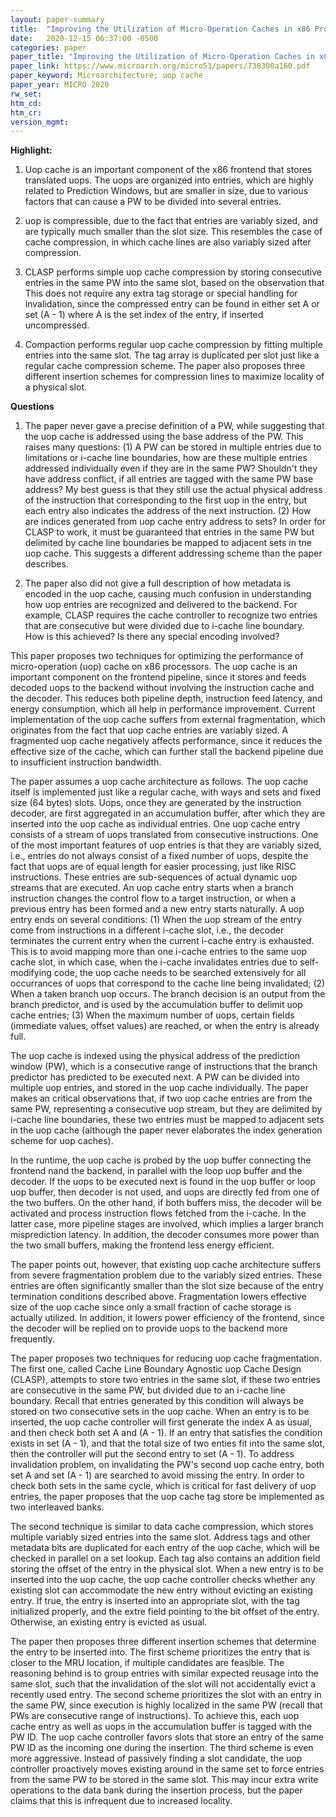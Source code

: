 ```yaml
---
layout: paper-summary
title:  "Improving the Utilization of Micro-Operation Caches in x86 Processors"
date:   2020-12-15 06:37:00 -0500
categories: paper
paper_title: "Improving the Utilization of Micro-Operation Caches in x86 Processors"
paper_link: https://www.microarch.org/micro53/papers/738300a160.pdf
paper_keyword: Microarchitecture; uop cache
paper_year: MICRO 2020
rw_set:
htm_cd:
htm_cr:
version_mgmt:
---
```


**Highlight:**

1. Uop cache is an important component of the x86 frontend that stores translated uops. The uops are organized into
   entries, which are highly related to Prediction Windows, but are smaller in size, due to various factors that
   can cause a PW to be divided into several entries.

2. uop is compressible, due to the fact that entries are variably sized, and are typically much smaller than the slot
   size. This resembles the case of cache compression, in which cache lines are also variably sized after compression.

3. CLASP performs simple uop cache compression by storing consecutive entries in the same PW into the same slot,
   based on the observation that 
   This does not require any extra tag storage or special handling for invalidation, since the compressed entry can be 
   found in either set A or set (A - 1) where A is the set index of the entry, if inserted uncompressed.

4. Compaction performs regular uop cache compression by fitting multiple entries into the same slot. The tag array
   is duplicated per slot just like a regular cache compression scheme. The paper also proposes three different
   insertion schemes for compression lines to maximize locality of a physical slot.

**Questions**

1. The paper never gave a precise definition of a PW, while suggesting that the uop cache is addressed using the base 
   address of the PW. This raises many questions:
   (1) A PW can be stored in multiple entries due to limitations or i-cache line boundaries, how are these multiple
   entries addressed individually even if they are in the same PW?
   Shouldn't they have address conflict, if all entries are tagged with the same PW base address?
   My best guess is that they still use the actual physical address of the instruction that corresponding to the 
   first uop in the entry, but each entry also indicates the address of the next instruction.
   (2) How are indices generated from uop cache entry address to sets?
   In order for CLASP to work, it must be guaranteed that entries in the same PW but delimited by cache line
   boundaries be mapped to adjacent sets in tne uop cache.
   This suggests a different addressing scheme than the paper describes.

2. The paper also did not give a full description of how metadata is encoded in the uop cache, causing much confusion
   in understanding how uop entries are recognized and delivered to the backend. For example, CLASP requires the 
   cache controller to recognize two entries that are consecutive but were divided due to i-cache line boundary.
   How is this achieved? Is there any special encoding involved?

This paper proposes two techniques for optimizing the performance of micro-operation (uop) cache on x86 processors.
The uop cache is an important component on the frontend pipeline, since it stores and feeds decoded uops to the 
backend without involving the instruction cache and the decoder. This reduces both pipeline depth, instruction feed
latency, and energy consumption, which all help in performance improvement.
Current implementation of the uop cache suffers from external fragmentation, which originates from the fact that uop
cache entries are variably sized. A fragmented uop cache negatively affects performance, since it reduces the effective 
size of the cache, which can further stall the backend pipeline due to insufficient instruction bandwidth.

The paper assumes a uop cache architecture as follows. The uop cache itself is implemented just like a regular cache,
with ways and sets and fixed size (64 bytes) slots. Uops, once they are generated by the instruction decoder, are 
first aggregated in an accumulation buffer, after which they are inserted into the uop cache as individual entries.
One uop cache entry consists of a stream of uops translated from consecutive instructions. 
One of the most important features of uop entries is that they are variably sized, i.e., entries do not always consist
of a fixed number of uops, despite the fact that uops are of equal length for easier processing, just like RISC
instructions.
These entries are sub-sequences of actual dynamic uop streams that are executed. An uop cache entry starts when a
branch instruction changes the control flow to a target instruction, or when a previous entry has been formed and
a new entry starts naturally. A uop entry ends on several conditions: (1) When the uop stream of the entry come from
instructions in a different i-cache slot, i.e., the decoder terminates the current entry when the current i-cache
entry is exhausted. This is to avoid mapping more than one i-cache entries to the same uop cache slot, in which case,
when the i-cache invalidates entries due to self-modifying code, the uop cache needs to be searched extensively for
all occurrances of uops that correspond to the cache line being invalidated; (2) When a taken branch uop occurs. 
The branch decision is an output from the branch predictor, and is used by the accumulation buffer to delimit
uop cache entries; (3) When the maximum number of uops, certain fields (immediate values, offset values) are
reached, or when the entry is already full.

The uop cache is indexed using the physical address of the prediction window (PW), which is a consecutive range
of instructions that the branch predictor has predicted to be executed next. A PW can be divided into multiple 
uop entries, and stored in the uop cache individually. The paper makes an critical observations that, if two
uop cache entries are from the same PW, representing a consecutive uop stream, but they are delimited by i-cache 
line boundaries, these two entries must be mapped to adjacent sets in the uop cache (although the paper never
elaborates the index generation scheme for uop caches).

In the runtime, the uop cache is probed by the uop buffer connecting the frontend nand the backend, in parallel
with the loop uop buffer and the decoder. If the uops to be executed next is found in the uop buffer or loop
uop buffer, then decoder is not used, and uops are directly fed from one of the two buffers. On the other hand,
if both buffers miss, the decoder will be activated and process instruction flows fetched from the i-cache.
In the latter case, more pipeline stages are involved, which implies a larger branch misprediction latency.
In addition, the decoder consumes more power than the two small buffers, making the frontend less energy efficient.

The paper points out, however, that existing uop cache architecture suffers from severe fragmentation problem due to
the variably sized entries. These entries are often significantly smaller than the slot size because of the 
entry termination conditions described above. Fragmentation lowers effective size of the uop cache since only a 
small fraction of cache storage is actually utilized. In addition, it lowers power efficiency of the frontend,
since the decoder will be replied on to provide uops to the backend more frequently.

The paper proposes two techniques for reducing uop cache fragmentation. The first one, called Cache Line Boundary 
Agnostic uop Cache Design (CLASP), attempts to store two entries in the same slot, if these two entries are consecutive
in the same PW, but divided due to an i-cache line boundary.
Recall that entries generated by this condition will always be stored on two
consecutive sets in the uop cache. When an entry is to be inserted, the uop cache controller will first generate the
index A as usual, and then check both set A and (A - 1). If an entry that satisfies the condition exists in set (A - 1),
and that the total size of two enties fit into the same slot, then the controller will put the second entry to 
set (A - 1). To address invalidation problem, on invalidating the PW's second uop cache entry, both set A and
set (A - 1) are searched to avoid missing the entry.
In order to check both sets in the same cycle, which is critical for fast delivery of uop entries, the paper proposes 
that the uop cache tag store be implemented as two interleaved banks.

The second technique is similar to data cache compression, which stores multiple variably sized entries into the same
slot. Address tags and other metadata bits are duplicated for each entry of the uop cache, which will be checked in
parallel on a set lookup. Each tag also contains an addition field storing the offset of the entry in the physical slot.
When a new entry is to be inserted into the uop cache, the uop cache controller checks whether any existing slot
can accommodate the new entry without evicting an existing entry. If true, the entry is inserted into an appropriate 
slot, with the tag initialized properly, and the extre field pointing to the bit offset of the entry.
Otherwise, an existing entry is evicted as usual.

The paper then proposes three different insertion schemes that determine the entry to be inserted into. The first scheme
prioritizes the entry that is closer to the MRU location, if multiple candidates are feasible. The reasoning behind is
to group entries with similar expected reusage into the same slot, such that the invalidation of the slot will not 
accidentally evict a recently used entry.
The second scheme prioritizes the slot with an entry in the same PW, since execution is highly localized in the 
same PW (recall that PWs are consecutive range of instructions). To achieve this, each uop cache entry as well
as uops in the accumulation buffer is tagged with the PW ID. The uop cache controller favors slots that store an entry
of the same PW ID as the incoming one during the insertion.
The third scheme is even more aggressive. Instead of passively finding a slot candidate, the uop controller proactively
moves existing around in the same set to force entries from the same PW to be stored in the same slot. This may incur
extra write operations to the data bank during the insertion process, but the paper claims that this is infrequent due
to increased locality.
